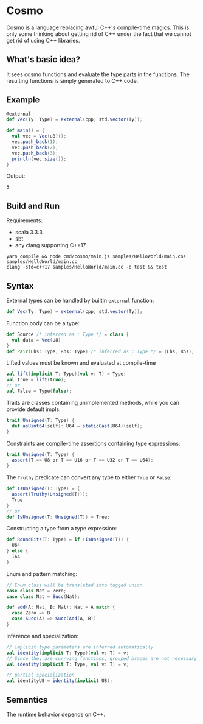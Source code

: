 # Cosmo

Cosmo is a language replacing awful C++'s compile-time magics. This is only some thinking about getting rid of C++ under the fact that we cannot get rid of using C++ libraries.

## What's basic idea?

It sees cosmo functions and evaluate the type parts in the functions. The resulting functions is simply generated to C++ code.

## Example

```scala
@external
def Vec(Ty: Type) = external(cpp, std.vector(Ty));

def main() = {
  val vec = Vec(u8)();
  vec.push_back(1);
  vec.push_back(2);
  vec.push_back(3);
  println(vec.size());
}
```

Output:

```
3
```

## Build and Run

Requirements:

- scala 3.3.3
- sbt
- any clang supporting C++17

```
yarn compile && node cmd/cosmo/main.js samples/HelloWorld/main.cos samples/HelloWorld/main.cc
clang -std=c++17 samples/HelloWorld/main.cc -o test && test
```

## Syntax

External types can be handled by builtin `external` function:

```scala
def Vec(Ty: Type) = external(cpp, std.vector(Ty));
```

Function body can be a type:

```scala
def Source /* inferred as : Type */ = class {
  val data = Vec(U8)
}
def Pair(Lhs: Type, Rhs: Type) /* inferred as : Type */ = (Lhs, Rhs);
```

Lifted values must be known and evaluated at compile-time

```scala
val lift(implicit T: Type)(val v: T) = Type;
val True = lift(true);
// or
val False = Type(false);
```

Traits are classes containing unimplemented methods, while you can provide default impls:

```scala
trait Unsigned(T: Type) {
  def asUint64(self): U64 = staticCast(U64)(self);
}
```

Constraints are compile-time assertions containing type expressions:

```scala
trait Unsigned(T: Type) {
  assert(T == U8 or T == U16 or T == U32 or T == U64);
}
```

The `Truthy` predicate can convert any type to either `True` or `False`:

```scala
def IsUnsigned(T: Type) = {
  assert(Truthy(Unsigned(T)));
  True
}
// or
def IsUnsigned(T: Unsigned(T)) = True;
```

Constructing a type from a type expression:

```scala
def RoundBits(T: Type) = if (IsUnsigned(T)) {
  U64
} else {
  I64
}
```

Enum and pattern matching:

```scala
// Enum class will be translated into tagged union
case class Nat = Zero;
case class Nat = Succ(Nat);

def add(A: Nat, B: Nat): Nat = A match {
  case Zero => B
  case Succ(A) => Succ(Add(A, B))
}
```

Inference and specialization:

```scala
// implicit type parameters are inferred automatically
val identity(implicit T: Type)(val v: T) = v;
// Since they are currying functions, grouped braces are not necessary
val identity(implicit T: Type, val v: T) = v;

// partial specialization
val identityU8 = identity(implicit U8);
```

## Semantics

The runtime behavior depends on C++.
